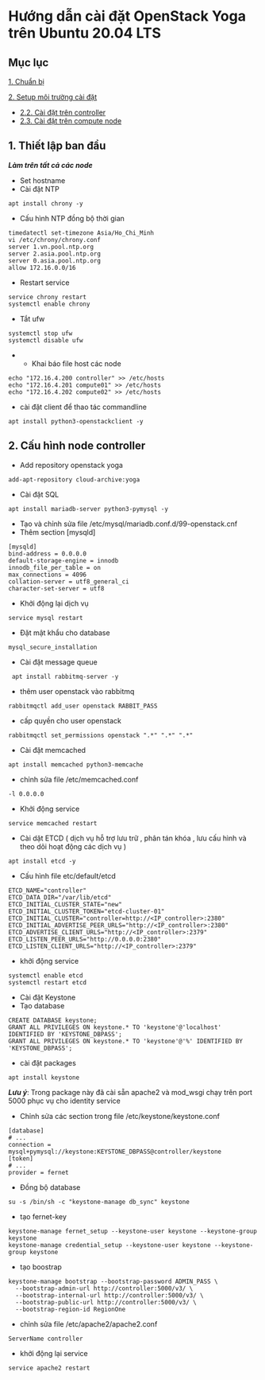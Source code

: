 # Hướng dẫn cài đặt OpenStack Yoga trên Ubuntu 20.04 LTS
## Mục lục

[1. Chuẩn bị](#prepare)

[2. Setup môi trường cài đặt](#set-up)

- [2.2. Cài đặt trên controller](#controller)
- [2.3. Cài đặt trên  compute node](#compute)

<a name="mohinh"></a>
## 1. Thiết lập ban đầu 
***Làm trên tất cả các node***
- Set hostname 
- Cài đặt NTP 

``` apt install chrony -y ```
- Cấu hình  NTP đồng bộ thời gian

``` 
timedatectl set-timezone Asia/Ho_Chi_Minh
vi /etc/chrony/chrony.conf
server 1.vn.pool.ntp.org
server 2.asia.pool.ntp.org
server 0.asia.pool.ntp.org 
allow 172.16.0.0/16
```
- Restart service 
```
service chrony restart
systemctl enable chrony
```
- Tắt ufw
```
systemctl stop ufw
systemctl disable ufw 
```
- - Khai báo file host các node 
``` 
echo "172.16.4.200 controller" >> /etc/hosts
echo "172.16.4.201 compute01" >> /etc/hosts
echo "172.16.4.202 compute02" >> /etc/hosts
```
- cài đặt client để thao tác commandline
```
apt install python3-openstackclient -y
```
## 2. Cấu hình node controller 
- Add repository openstack yoga
```
add-apt-repository cloud-archive:yoga
```
- Cài đặt SQL 
```
apt install mariadb-server python3-pymysql -y
```
- Tạo và chỉnh sửa file /etc/mysql/mariadb.conf.d/99-openstack.cnf 
- Thêm section [mysqld]
```
[mysqld]
bind-address = 0.0.0.0
default-storage-engine = innodb
innodb_file_per_table = on
max_connections = 4096
collation-server = utf8_general_ci
character-set-server = utf8
```
- Khởi động lại dịch vụ
```
service mysql restart
```
- Đặt mật khẩu cho database
```
mysql_secure_installation
```
- Cài đặt message queue 
```
 apt install rabbitmq-server -y 
```
- thêm user openstack vào rabbitmq
```
rabbitmqctl add_user openstack RABBIT_PASS
```
- cấp quyền cho user openstack
```
rabbitmqctl set_permissions openstack ".*" ".*" ".*"
```
- Cài đặt memcached
```
apt install memcached python3-memcache
```
- chỉnh sửa file /etc/memcached.conf
```
-l 0.0.0.0
```
- Khởi động service 
```
service memcached restart
```
- Cài dặt ETCD ( dịch vụ hỗ trợ lưu trữ , phân tán khóa , lưu cấu hình và theo dõi hoạt động các dịch vụ )
```
apt install etcd -y
```
- Cấu hình file etc/default/etcd
```
ETCD_NAME="controller"
ETCD_DATA_DIR="/var/lib/etcd"
ETCD_INITIAL_CLUSTER_STATE="new"
ETCD_INITIAL_CLUSTER_TOKEN="etcd-cluster-01"
ETCD_INITIAL_CLUSTER="controller=http://<IP_controller>:2380"
ETCD_INITIAL_ADVERTISE_PEER_URLS="http://<IP_controller>:2380"
ETCD_ADVERTISE_CLIENT_URLS="http://<IP_controller>:2379"
ETCD_LISTEN_PEER_URLS="http://0.0.0.0:2380"
ETCD_LISTEN_CLIENT_URLS="http://<IP_controller>:2379"
```
- khởi động service 
```
systemctl enable etcd
systemctl restart etcd
```
- Cài đặt Keystone 
- Tạo database
```
CREATE DATABASE keystone;
GRANT ALL PRIVILEGES ON keystone.* TO 'keystone'@'localhost' IDENTIFIED BY 'KEYSTONE_DBPASS';
GRANT ALL PRIVILEGES ON keystone.* TO 'keystone'@'%' IDENTIFIED BY 'KEYSTONE_DBPASS';
```
- cài đặt packages
```
apt install keystone
```
***Lưu ý***: Trong package này đã cài sẵn apache2 và mod_wsgi chạy trên port 5000 phục vụ cho identity service 
- Chỉnh sửa các section trong file /etc/keystone/keystone.conf
```
[database]
# ...
connection = mysql+pymysql://keystone:KEYSTONE_DBPASS@controller/keystone
[token]
# ...
provider = fernet
```
- Đồng bộ database
```
su -s /bin/sh -c "keystone-manage db_sync" keystone
```
- tạo fernet-key 
```
keystone-manage fernet_setup --keystone-user keystone --keystone-group keystone
keystone-manage credential_setup --keystone-user keystone --keystone-group keystone
```
- tạo boostrap 
```
keystone-manage bootstrap --bootstrap-password ADMIN_PASS \
  --bootstrap-admin-url http://controller:5000/v3/ \
  --bootstrap-internal-url http://controller:5000/v3/ \
  --bootstrap-public-url http://controller:5000/v3/ \
  --bootstrap-region-id RegionOne
```
- chỉnh sửa file /etc/apache2/apache2.conf
```
ServerName controller
```
- khởi động lại service 
```
service apache2 restart
```
